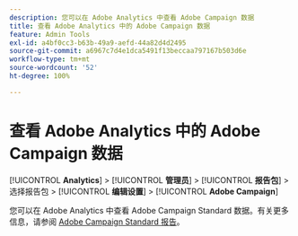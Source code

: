 ```yaml
---
description: 您可以在 Adobe Analytics 中查看 Adobe Campaign 数据
title: 查看 Adobe Analytics 中的 Adobe Campaign 数据
feature: Admin Tools
exl-id: a4bf0cc3-b63b-49a9-aefd-44a82d4d2495
source-git-commit: a6967c7d4e1dca5491f13beccaa797167b503d6e
workflow-type: tm+mt
source-wordcount: '52'
ht-degree: 100%

---
```


# 查看 Adobe Analytics 中的 Adobe Campaign 数据

[!UICONTROL **Analytics**] > [!UICONTROL **管理员**] > [!UICONTROL **报告包**] > 选择报告包 > [!UICONTROL **编辑设置**] > [!UICONTROL **Adobe Campaign**]

您可以在 Adobe Analytics 中查看 Adobe Campaign Standard 数据。有关更多信息，请参阅 [Adobe Campaign Standard 报告](/help/integrate/adobe-campaign.md)。
